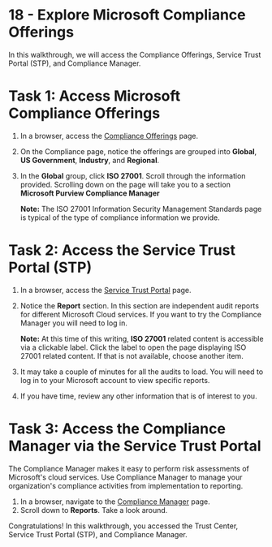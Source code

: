 # 18 - Explore Microsoft Compliance Offerings

In this walkthrough, we will access the Compliance Offerings, Service Trust Portal (STP), and Compliance Manager.

# Task 1: Access Microsoft Compliance Offerings

1. In a browser, access the [Compliance Offerings](https://docs.microsoft.com/en-us/compliance/regulatory/offering-home) page.

2. On the Compliance page, notice the offerings are grouped into **Global**, **US Government**, **Industry**, and **Regional**.

3. In the **Global** group, click **ISO 27001**. Scroll through the information provided. Scrolling down on the page will take you to a section **Microsoft Purview Compliance Manager** 

    **Note:** The ISO 27001 Information Security Management Standards page is typical of the type of compliance information we provide.

# Task 2: Access the Service Trust Portal (STP)

1. In a browser, access the [Service Trust Portal](https://servicetrust.microsoft.com/) page.

2. Notice the **Report** section. In this section are independent audit reports for different Microsoft Cloud services. If you want to try the Compliance Manager you will need to log in.

    **Note:** At this time of this writing, **ISO 27001** related content is accessible via a clickable label. Click the label to open the page displaying ISO 27001 related content. If that is not available, choose another item. 

3. It may take a couple of minutes for all the audits to load. You will need to log in to your Microsoft account to view specific reports.

4. If you have time, review any other information that is of interest to you. 

# Task 3: Access the Compliance Manager via the Service Trust Portal

 The Compliance Manager makes it easy to perform risk assessments of Microsoft's cloud services. Use Compliance Manager to manage your organization's compliance activities from implementation to reporting. 
1. In a browser, navigate to the [Compliance Manager](https://compliance.microsoft.com/compliancemanager?viewid=AssessmentTemplate) page.
2. Scroll down to **Reports**. Take a look around.

Congratulations! In this walkthrough, you accessed the Trust Center, Service Trust Portal (STP), and Compliance Manager.
